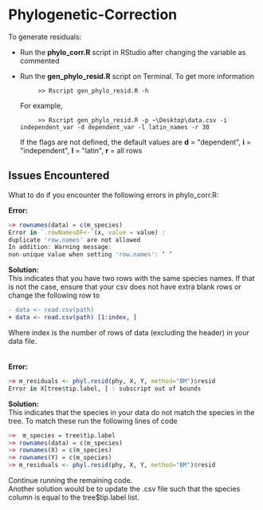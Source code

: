 # Phylogenetic-Correction

To generate residuals:

* Run the **phylo_corr.R** script in RStudio after changing the variable as commented
* Run the **gen_phylo_resid.R** script on Terminal. To get more information 

           >> Rscript gen_phylo_resid.R -h
           
  For example, 
           
           >> Rscript gen_phylo_resid.R -p ~\Desktop\data.csv -i independent_var -d dependent_var -l latin_names -r 30
           
  If the flags are not defined, the default values are **d** = "dependent", **i** = "independent", **l** = "latin", **r** = all rows

          


## Issues Encountered

What to do if you encounter the following errors in phylo_corr.R:

**Error:**
```R
>> rownames(data) = c(m_species)
Error in `.rowNamesDF<-`(x, value = value) : 
duplicate 'row.names' are not allowed
In addition: Warning message:
non-unique value when setting 'row.names': ‘ ’
``` 
**Solution:** <br>
  This indicates that you have two rows with the same species names. If that is not the case, ensure that your csv does not have extra blank rows or change the following row to 
  
 ```diff
 - data <- read.csv(path) 
 + data <- read.csv(path) [1:index, ]
 ```
 Where index is the number of rows of data (excluding the header) in your data file.
 <br><br><br>
 **Error:**
```R
>> m_residuals <- phyl.resid(phy, X, Y, method="BM")$resid
Error in X[tree$tip.label, ] : subscript out of bounds
```
**Solution:** <br>
This indicates that the species in your data do not match the species in the tree. To match these run the following lines of code
```R
>>  m_species = tree$tip.label
>> rownames(data) = c(m_species)
>> rownames(X) = c(m_species)
>> rownames(Y) = c(m_species)
>> m_residuals <- phyl.resid(phy, X, Y, method="BM")$resid
```
Continue running the remaining code.
<br>
Another solution would be to update the .csv file such that the species column is equal to the tree$tip.label list.


 
 
